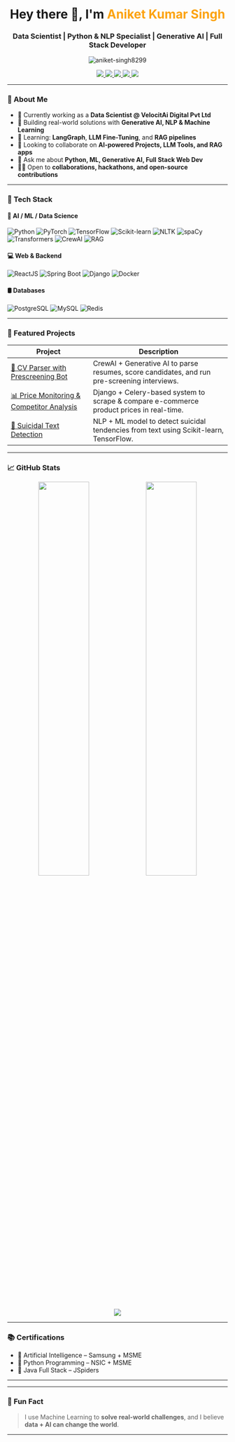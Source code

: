 <!-- HEADER -->

<h1 align="center">Hey there 👋, I'm <span style="color:#fca311;">Aniket Kumar Singh</span></h1>
<h3 align="center">Data Scientist | Python & NLP Specialist | Generative AI | Full Stack Developer</h3>

<p align="center">
  <img src="https://komarev.com/ghpvc/?username=aniket-singh8299&label=Profile%20views&color=0e75b6&style=flat-square" alt="aniket-singh8299" />
</p>

<p align="center">
  <a href="https://github.com/aniket-singh8299?tab=followers">
    <img src="https://img.shields.io/github/followers/aniket-singh8299?label=Followers&style=social" />
  </a>
  <a href="https://linkedin.com/in/aniket-kr-singh122">
    <img src="https://img.shields.io/badge/LinkedIn-blue?logo=linkedin&style=flat-square" />
  </a>
  <a href="mailto:aniketkrsingh5678@gmail.com">
    <img src="https://img.shields.io/badge/Gmail-red?logo=gmail&style=flat-square" />
  </a>
  <a href="https://aniket-singh-portfolio.netlify.app/">
    <img src="https://img.shields.io/badge/Portfolio-black?logo=Google-chrome&style=flat-square" />
  </a>
   <a href="[https://medium.com/@aniketkrsingh5678](https://medium.com/@aniketkrsingh/automating-linkedin-job-posts-using-python-and-linkedin-api-0b45423dd0c4)"><img src="https://img.shields.io/badge/Medium-000000?logo=medium&style=flat-square" /></a>

</p>

---

### 🚀 About Me

- 🔭 Currently working as a **Data Scientist @ VelocitAi Digital Pvt Ltd**
- 🤖 Building real-world solutions with **Generative AI, NLP & Machine Learning**
- 🌱 Learning: **LangGraph**, **LLM Fine-Tuning**, and **RAG pipelines**
- 👯 Looking to collaborate on **AI-powered Projects, LLM Tools, and RAG apps**
- 💬 Ask me about **Python, ML, Generative AI, Full Stack Web Dev**
- 👨‍💻 Open to **collaborations, hackathons, and open-source contributions**

---

### 💼 Tech Stack

#### 🧠 AI / ML / Data Science
![Python](https://img.shields.io/badge/-Python-000?&logo=Python&logoColor=white)
![PyTorch](https://img.shields.io/badge/-PyTorch-E34A6F?style=flat-square&logo=pytorch&logoColor=white)
![TensorFlow](https://img.shields.io/badge/-TensorFlow-FF6F00?style=flat-square&logo=tensorflow&logoColor=white)
![Scikit-learn](https://img.shields.io/badge/-Scikit%20Learn-F7931E?style=flat-square&logo=scikit-learn&logoColor=white)
![NLTK](https://img.shields.io/badge/-NLTK-6A7FCB?style=flat-square)
![spaCy](https://img.shields.io/badge/-spaCy-4A90E2?style=flat-square)
![Transformers](https://img.shields.io/badge/-HuggingFace-yellow?logo=huggingface&style=flat-square)
![CrewAI](https://img.shields.io/badge/-CrewAI-purple?style=flat-square)
![RAG](https://img.shields.io/badge/-RAG-brightgreen?style=flat-square)

#### 💻 Web & Backend
![ReactJS](https://img.shields.io/badge/-React-20232A?style=flat-square&logo=react)
![Spring Boot](https://img.shields.io/badge/-SpringBoot-6DB33F?style=flat-square&logo=springboot&logoColor=white)
![Django](https://img.shields.io/badge/-Django-092E20?style=flat-square&logo=django)
![Docker](https://img.shields.io/badge/-Docker-2496ED?style=flat-square&logo=docker)

#### 🛢️ Databases
![PostgreSQL](https://img.shields.io/badge/-PostgreSQL-336791?style=flat-square&logo=postgresql)
![MySQL](https://img.shields.io/badge/-MySQL-4479A1?style=flat-square&logo=mysql)
![Redis](https://img.shields.io/badge/-Redis-DC382D?style=flat-square&logo=redis)

---

### 📌 Featured Projects

| Project | Description |
|--------|-------------|
| [🧠 CV Parser with Prescreening Bot](https://github.com/aniket-singh8299) | CrewAI + Generative AI to parse resumes, score candidates, and run pre-screening interviews. |
| [📊 Price Monitoring & Competitor Analysis](https://github.com/aniket-singh8299) | Django + Celery-based system to scrape & compare e-commerce product prices in real-time. |
| [🧬 Suicidal Text Detection](https://github.com/aniket-singh8299/SUICIDAL-TEXT--DETECTION) | NLP + ML model to detect suicidal tendencies from text using Scikit-learn, TensorFlow. |

---

### 📈 GitHub Stats

<p align="center">
  <img src="https://github-readme-stats.vercel.app/api?username=aniket-singh8299&show_icons=true&theme=radical" width="48%" />
  <img src="https://github-readme-streak-stats.herokuapp.com/?user=aniket-singh8299&theme=radical" width="48%" />
</p>

<p align="center">
  <img src="https://github-readme-stats.vercel.app/api/top-langs/?username=aniket-singh8299&layout=compact&theme=radical" />
</p>

---

### 📚 Certifications
- 🏅 Artificial Intelligence – Samsung + MSME
- 🐍 Python Programming – NSIC + MSME
- 🧰 Java Full Stack – JSpiders

---
---

### 🧠 Fun Fact
> I use Machine Learning to **solve real-world challenges**, and I believe **data + AI can change the world**.

---

